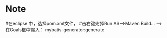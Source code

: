 # Note
 #在eclipse 中，选择pom.xml文件，
 #击右键先择Run AS——>Maven Build… ——>在Goals框中输入： mybatis-generator:generate